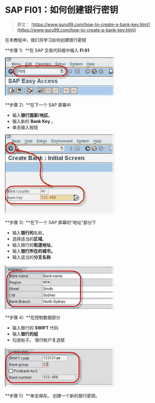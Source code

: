 # SAP FI01：如何创建银行密钥

> 原文： [https://www.guru99.com/how-to-create-a-bank-key.html](https://www.guru99.com/how-to-create-a-bank-key.html)

在本教程中，我们将学习如何创建银行密钥

**步骤 1）**在 SAP 交易代码框中输入 **FI **01****

[![](img/fbd1887f482c63124d5a4471901f4396.png "sap-create-bank-key")](/images/sap/2010/10/sap-create-bank-key.jpg)

**步骤 2）**在下一个 SAP 屏幕中

*   输入**银行国家/地区**。
*   输入新的 **Bank Key** 。
*   单击输入按钮

[![](img/1b2d0e19c1600bb628d2cf511c1fd0ce.png "sap-create-bank-key-1")](/images/sap/2010/10/sap-create-bank-key-1.jpg)

**步骤 3）**在下一个 SAP 屏幕的“地址”部分下

*   输入**银行的**名称。
*   选择适当的**区域**。
*   输入银行的**街道地址**。
*   输入**银行所在的城市。**
*   输入适当的**分支名称**

[![](img/64ebf4b6f8fa12d3502cb8cbd5fc8f32.png "sap-create-bank-key-2")](/images/sap/2010/10/sap-create-bank-key-2.jpg)

**步骤 4）**在控制数据部分

*   输入银行的 **SWIFT** 代码
*   输入**银行的组**
*   勾选帖子。 银行帐户复选框

[![](img/3713f2574bbb5aa6d6b4b40848c08260.png "sap-create-bank-key-3")](/images/sap/2010/10/sap-create-bank-key-3.jpg)

**步骤 5）**单击保存。 创建一个新的银行密钥。